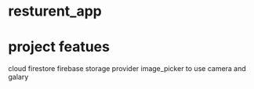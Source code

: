 # resturent_app

# project featues

</n>cloud firestore</n>
</n>firebase storage</n>
</n>provider</n>
</n>image_picker to use camera and galary</n>



